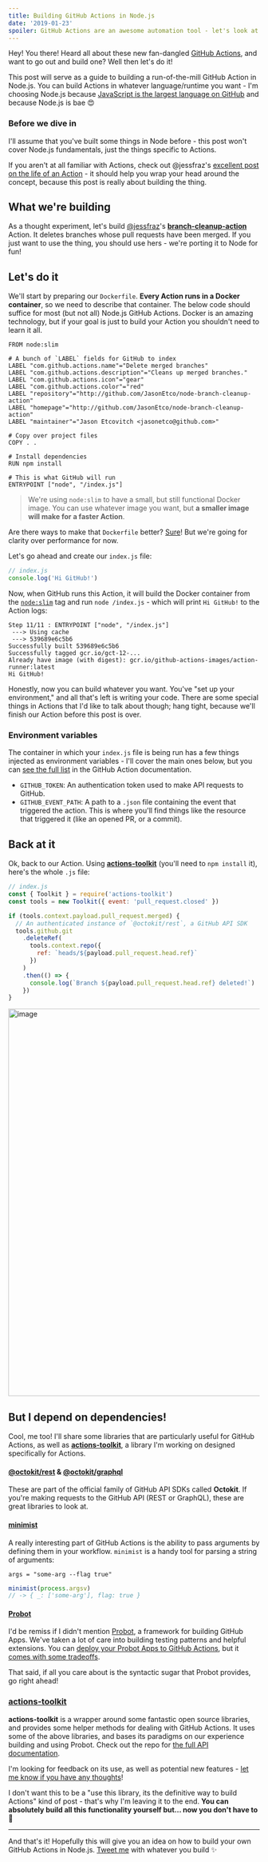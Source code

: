 ```yaml
---
title: Building GitHub Actions in Node.js
date: '2019-01-23'
spoiler: GitHub Actions are an awesome automation tool - let's look at how to build one in everyone's favorite interpreted language.
---
```


Hey! You there! Heard all about these new fan-dangled [GitHub Actions](https://github.com/features/actions), and want to go out and build one? Well then let's do it!

This post will serve as a guide to building a run-of-the-mill GitHub Action in Node.js. You can build Actions in whatever language/runtime you want - I'm choosing Node.js because [JavaScript is the largest language on GitHub](https://octoverse.github.com/projects#languages) and because Node.js is bae 😍

### Before we dive in

I'll assume that you've built some things in Node before - this post won't cover Node.js fundamentals, just the things specific to Actions.

If you aren't at all familiar with Actions, check out @jessfraz's [excellent post on the life of an Action](https://blog.jessfraz.com/post/the-life-of-a-github-action/) - it should help you wrap your head around the concept, because this post is really about building the thing.

## What we're building

As a thought experiment, let's build [@jessfraz](https://twitter.com/jessfraz)'s [**branch-cleanup-action**](https://github.com/jessfraz/branch-cleanup-action) Action. It deletes branches whose pull requests have been merged. If you just want to use the thing, you should use hers - we're porting it to Node for fun!

## Let's do it

We'll start by preparing our `Dockerfile`. **Every Action runs in a Docker container**, so we need to describe that container. The below code should suffice for most (but not all) Node.js GitHub Actions. Docker is an amazing technology, but if your goal is just to build your Action you shouldn't need to learn it all.

```docker
FROM node:slim

# A bunch of `LABEL` fields for GitHub to index
LABEL "com.github.actions.name"="Delete merged branches"
LABEL "com.github.actions.description"="Cleans up merged branches."
LABEL "com.github.actions.icon"="gear"
LABEL "com.github.actions.color"="red"
LABEL "repository"="http://github.com/JasonEtco/node-branch-cleanup-action"
LABEL "homepage"="http://github.com/JasonEtco/node-branch-cleanup-action"
LABEL "maintainer"="Jason Etcovitch <jasonetco@github.com>"

# Copy over project files
COPY . .

# Install dependencies
RUN npm install

# This is what GitHub will run
ENTRYPOINT ["node", "/index.js"]
```

> We're using `node:slim` to have a small, but still functional Docker image. You can use whatever image you want, but **a smaller image will make for a faster Action**.

Are there ways to make that `Dockerfile` better? [Sure](https://hub.docker.com/_/node/#nodeversion-alpine)! But we're going for clarity over performance for now.

Let's go ahead and create our `index.js` file:

```js
// index.js
console.log('Hi GitHub!')
```

Now, when GitHub runs this Action, it will build the Docker container from the [`node:slim`](https://hub.docker.com/_/node/#nodeversion-slim) tag and run `node /index.js` - which will print `Hi GitHub!` to the Action logs:

```
Step 11/11 : ENTRYPOINT ["node", "/index.js"]
 ---> Using cache
 ---> 539689e6c5b6
Successfully built 539689e6c5b6
Successfully tagged gcr.io/gct-12-...
Already have image (with digest): gcr.io/github-actions-images/action-runner:latest
Hi GitHub!
```

Honestly, now you can build whatever you want. You've "set up your environment," and all that's left is writing your code. There are some special things in Actions that I'd like to talk about though; hang tight, because we'll finish our Action before this post is over.

### Environment variables

The container in which your `index.js` file is being run has a few things injected as environment variables - I'll cover the main ones below, but you can [see the full list](https://developer.github.com/actions/creating-github-actions/accessing-the-runtime-environment/#environment-variables) in the GitHub Action documentation.

- `GITHUB_TOKEN`: An authentication token used to make API requests to GitHub.
- `GITHUB_EVENT_PATH`: A path to a `.json` file containing the event that triggered the action. This is where you'll find things like the resource that triggered it (like an opened PR, or a commit).

## Back at it

Ok, back to our Action. Using [**actions-toolkit**](https://github.com/JasonEtco/actions-toolkit) (you'll need to `npm install` it), here's the whole `.js` file:

```js
// index.js
const { Toolkit } = require('actions-toolkit')
const tools = new Toolkit({ event: 'pull_request.closed' })

if (tools.context.payload.pull_request.merged) {
  // An authenticated instance of `@octokit/rest`, a GitHub API SDK
  tools.github.git
    .deleteRef(
      tools.context.repo({
        ref: `heads/${payload.pull_request.head.ref}`
      })
    )
    .then(() => {
      console.log(`Branch ${payload.pull_request.head.ref} deleted!`)
    })
}
```

<img width="775" alt="image" src="https://user-images.githubusercontent.com/10660468/51445322-aeecae00-1cd1-11e9-865b-0ef53ae44a5a.png">

## But I depend on dependencies!

Cool, me too! I'll share some libraries that are particularly useful for GitHub Actions, as well as [**actions-toolkit**](https://github.com/JasonEtco/actions-toolkit), a library I'm working on designed specifically for Actions.

#### [@octokit/rest](https://npmjs.org/package/@octokit/rest) & [@octokit/graphql](https://npmjs.org/package/@octokit/graphql)

These are part of the official family of GitHub API SDKs called **Octokit**. If you're making requests to the GitHub API (REST or GraphQL), these are great libraries to look at.

#### [minimist](https://npmjs.org/package/minimist)

A really interesting part of GitHub Actions is the ability to pass arguments by defining them in your workflow. `minimist` is a handy tool for parsing a string of arguments:

```hcl
args = "some-arg --flag true"
```

```js
minimist(process.argsv)
// -> { _: ['some-arg'], flag: true }
```

#### [Probot](https://probot.github.io)

I'd be remiss if I didn't mention [Probot](https://probot.github.io), a framework for building GitHub Apps. We've taken a lot of care into building testing patterns and helpful extensions. You can [deploy your Probot Apps to GitHub Actions](https://probot.github.io/docs/deployment#github-actions), but it [comes with some tradeoffs](/posts/probot-app-or-github-action#run-probot-apps-in-github-actions).

That said, if all you care about is the syntactic sugar that Probot provides, go right ahead!

### [actions-toolkit](https://github.com/JasonEtco/actions-toolkit)

**actions-toolkit** is a wrapper around some fantastic open source libraries, and provides some helper methods for dealing with GitHub Actions. It uses some of the above libraries, and bases its paradigms on our experience building and using Probot. Check out the repo for [the full API documentation](https://github.com/JasonEtco/actions-toolkit#readme).

I'm looking for feedback on its use, as well as potential new features - [let me know if you have any thoughts](https://github.com/JasonEtco/actions-toolkit/issues/new)!

I don't want this to be a "use this library, its the definitive way to build Actions" kind of post - that's why I'm leaving it to the end. **You can absolutely build all this functionality yourself but... now you don't have to** 🙌

---

And that's it! Hopefully this will give you an idea on how to build your own GitHub Actions in Node.js. [Tweet me](https://twitter.com/JasonEtco) with whatever you build ✨
